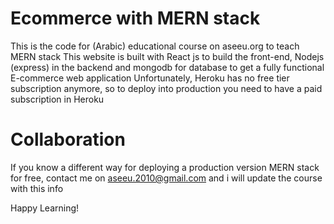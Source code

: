 # Ecommerce with MERN stack
This is the code for (Arabic) educational course on aseeu.org to teach MERN stack
This website is built with React js to build the front-end, Nodejs (express) in the backend and mongodb for database to get a fully functional E-commerce web application
Unfortunately, Heroku has no free tier subscription anymore, so to deploy into production you need to have a paid subscription in Heroku

# Collaboration
If you know a different way for deploying a production version MERN stack for free, contact me on aseeu.2010@gmail.com
and i will update the course with this info

Happy Learning!

